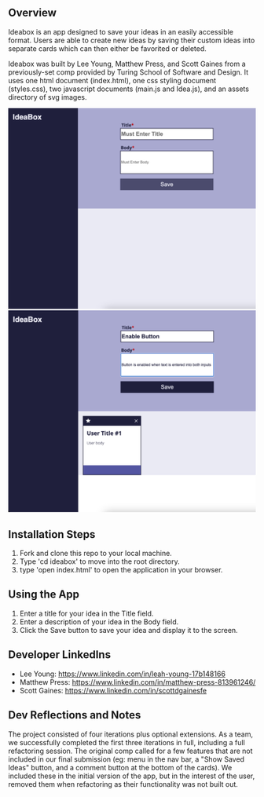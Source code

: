 ## Overview

Ideabox is an app designed to save your ideas in an easily accessible format. Users are able to create new ideas by saving their custom ideas into separate cards which can then either be favorited or deleted.

Ideabox was built by Lee Young, Matthew Press, and Scott Gaines from a previously-set comp provided by Turing School of Software and Design. It uses one html document (index.html), one css styling document (styles.css), two javascript documents (main.js and Idea.js), and an assets directory of svg images.

![Preview Image](assets/app_images/ideabox-preview.png)
![Preview Image](assets/app_images/ideabox-use.png)

## Installation Steps

1. Fork and clone this repo to your local machine.
2. Type 'cd ideabox' to move into the root directory.
3. type 'open index.html' to open the application in your browser.

## Using the App

1. Enter a title for your idea in the Title field.
2. Enter a description of your idea in the Body field.
3. Click the Save button to save your idea and display it to the screen.

## Developer LinkedIns

- Lee Young: https://www.linkedin.com/in/leah-young-17b148166
- Matthew Press: https://www.linkedin.com/in/matthew-press-813961246/
- Scott Gaines: https://www.linkedin.com/in/scottdgainesfe

## Dev Reflections and Notes

The project consisted of four iterations plus optional extensions. As a team, we successfully completed the first three iterations in full, including a full refactoring session. The original comp called for a few features that are not included in our final submission (eg: menu in the nav bar, a "Show Saved Ideas" button, and a comment button at the bottom of the cards). We included these in the initial version of the app, but in the interest of the user, removed them when refactoring as their functionality was not built out.
